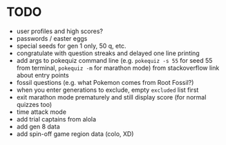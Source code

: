 # TODO

- user profiles and high scores?
- passwords / easter eggs
- special seeds for gen 1 only, 50 q, etc.
- congratulate with question streaks and delayed one line printing
- add args to pokequiz command line (e.g. `pokequiz -s 55` for seed 55 from terminal, `pokequiz -m` for marathon mode) from stackoverflow link about entry points
- fossil questions (e.g. what Pokemon comes from Root Fossil?)
- when you enter generations to exclude, empty `excluded` list first
- exit marathon mode prematurely and still display score (for normal quizzes too)
- time attack mode
- add trial captains from alola
- add gen 8 data
- add spin-off game region data (colo, XD)
